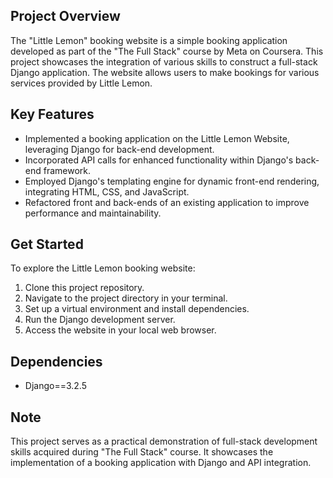 ## Project Overview
The "Little Lemon" booking website is a simple booking application developed as part of the "The Full Stack" course by Meta on Coursera. This project showcases the integration of various skills to construct a full-stack Django application. The website allows users to make bookings for various services provided by Little Lemon.

## Key Features
* Implemented a booking application on the Little Lemon Website, leveraging Django for back-end development.
* Incorporated API calls for enhanced functionality within Django's back-end framework.
* Employed Django's templating engine for dynamic front-end rendering, integrating HTML, CSS, and JavaScript.
* Refactored front and back-ends of an existing application to improve performance and maintainability.

## Get Started
To explore the Little Lemon booking website:
1. Clone this project repository.
2. Navigate to the project directory in your terminal.
3. Set up a virtual environment and install dependencies.
4. Run the Django development server.
5. Access the website in your local web browser.

## Dependencies
* Django==3.2.5

## Note
This project serves as a practical demonstration of full-stack development skills acquired during "The Full Stack" course. It showcases the implementation of a booking application with Django and API integration.
